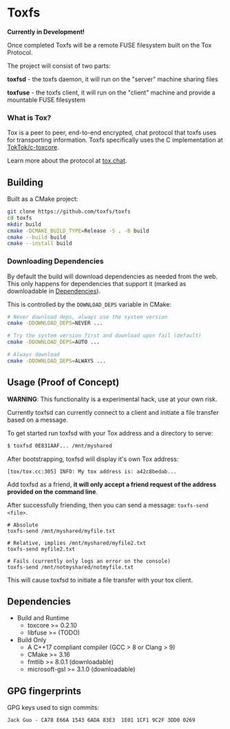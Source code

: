 # Toxfs

**Currently in Development!**

Once completed Toxfs will be a remote FUSE filesystem built on the Tox Protocol.

The project will consist of two parts:

**toxfsd** - the toxfs daemon, it will run on the "server" machine sharing files

**toxfuse** - the toxfs client, it will run on the "client" machine and
              provide a mountable FUSE filesystem

### What is Tox?

Tox is a peer to peer, end-to-end encrypted, chat protocol that toxfs uses for
transporting information. Toxfs specifically uses the C implementation at
[TokTok/c-toxcore](https://github.com/TokTok/c-toxcore).

Learn more about the protocol at [tox.chat](https://tox.chat).


## Building

Built as a CMake project:

```sh
git clone https://github.com/toxfs/toxfs
cd toxfs
mkdir build
cmake -DCMAKE_BUILD_TYPE=Release -S . -B build
cmake --build build
cmake --install build
```

### Downloading Dependencies

By default the build will download dependencies as needed from the web. This only happens for
dependencies that support it (marked as downloadable in [Dependencies](#Dependencies)).

This is controlled by the `DOWNLOAD_DEPS` variable in CMake:
```sh
# Never download deps, always use the system version
cmake -DDOWNLOAD_DEPS=NEVER ...

# Try the system version first and download upon fail (default)
cmake -DDOWNLOAD_DEPS=AUTO ...

# Always download
cmake -DDOWNLOAD_DEPS=ALWAYS ...
```

## Usage (Proof of Concept)

**WARNING**: This functionality is a experimental hack, use at your own risk.

Currently toxfsd can currently connect to a client and initiate a file transfer based on a message.

To get started run toxfsd with your Tox address and a directory to serve:

```bash
$ toxfsd 0E831AAF... /mnt/myshared
```

After bootstrapping, toxfsd will display it's own Tox address:
```
[tox/tox.cc:305] INFO: My tox address is: a42c8bedab...
```

Add toxfsd as a friend, **it will only accept a friend request of the address provided on the command line**.

After successfully friending, then you can send a message: `toxfs-send <file>`.

```
# Absolute
toxfs-send /mnt/myshared/myfile.txt

# Relative, implies /mnt/myshared/myfile2.txt
toxfs-send myfile2.txt

# Fails (currently only logs an error on the console)
toxfs-send /mnt/notmyshared/notmyfile.txt
```

This will cause toxfsd to initiate a file transfer with your tox client.

## Dependencies

* Build and Runtime
  * toxcore >= 0.2.10
  * libfuse >= (TODO)
* Build Only
  * A C++17 compliant compiler (GCC > 8 or Clang > 9)
  * CMake >= 3.16
  * fmtlib >= 8.0.1 (downloadable)
  * microsoft-gsl >= 3.1.0 (downloadable)

## GPG fingerprints

GPG keys used to sign commits:

```
Jack Guo - CA78 E66A 1543 6ADA 83E3  1E01 1CF1 9C2F 3DD0 0269
```
